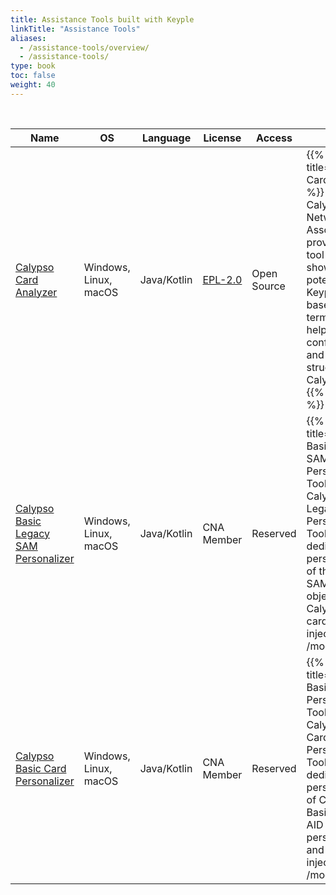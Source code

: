 ```yaml
---
title: Assistance Tools built with Keyple
linkTitle: "Assistance Tools"
aliases:
  - /assistance-tools/overview/
  - /assistance-tools/
type: book
toc: false
weight: 40
---
```


<br>

<table id="external-resource-table-3" class="table table-striped">
    <thead>
    <tr>
        <th scope="col" class="text-center">Name</th>
        <th scope="col" class="text-center">OS</th>
        <th scope="col" class="text-center">Language</th>
        <th scope="col" class="text-center">License</th>
        <th scope="col" class="text-center">Access</th>
        <th scope="col" class="text-center" data-orderable="false">Info</th>
    </tr>
    </thead>
    <tbody id="external-resource-table-3-content">
    <tr>
        <td class="text-center"><a href='{{< relref "../card-audit/" >}}'>Calypso Card Analyzer</a></td>
        <td class="text-center">Windows, Linux, macOS</td>
        <td class="text-center">Java/Kotlin</td>
        <td class="text-center"><a href="https://www.eclipse.org/legal/epl-2.0/" target="_blank" rel="noopener">EPL-2.0</a></td>
        <td class="text-center">Open Source</td>
        <td class="text-center">
{{% modal title="Calypso Card Analyzer" %}}
The Calypso Networks Association provides a first tool to showcase the potential of Keyple 
Java-based ticketing terminals, to help check the configuration and file structure of Calypso cards.
{{% /modal %}}
        </td>
    </tr>
    <tr>
        <td class="text-center"><a href='{{< relref "../basic-sam/" >}}'>Calypso Basic Legacy SAM Personalizer</a></td>
        <td class="text-center">Windows, Linux, macOS</td>
        <td class="text-center">Java/Kotlin</td>
        <td class="text-center">CNA Member</td>
        <td class="text-center">Reserved</td>
        <td class="text-center">
{{% modal title="Calypso Basic Legacy SAM Personalization Tool" %}}
The Calypso Basic Legacy SAM Personalization Tool is dedicated to personalization of the Legacy SAM in the objective of Calypso Basic card keys injection.
{{% /modal %}}
        </td>
    </tr>
    <tr>
        <td class="text-center"><a href='{{< relref "../basic-card/" >}}'>Calypso Basic Card Personalizer</a></td>
        <td class="text-center">Windows, Linux, macOS</td>
        <td class="text-center">Java/Kotlin</td>
        <td class="text-center">CNA Member</td>
        <td class="text-center">Reserved</td>
        <td class="text-center">
{{% modal title="Calypso Basic Card Personalization Tool" %}}
The Calypso Basic Card Personalization Tool is dedicated to personalization of Calypso Basic card, i.e. AID personalization and keys injection.
{{% /modal %}}
        </td>
    </tr>
    </tbody>
</table>

<script type="text/javascript">
document.body.onload = function() {
    initExternalResourceTable("external-resource-table-1");
    initExternalResourceTable("external-resource-table-2");
    initExternalResourceTable("external-resource-table-3");
};
</script>